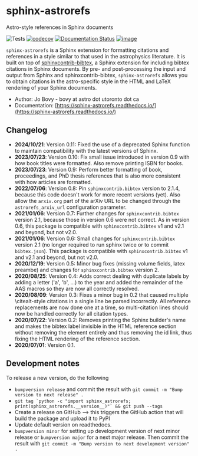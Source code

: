 # sphinx-astrorefs
Astro-style references in Sphinx documents

![Tests](https://github.com/jobovy/sphinx-astrorefs/workflows/Tests/badge.svg)
[![codecov](https://codecov.io/gh/jobovy/sphinx-astrorefs/branch/main/graph/badge.svg)](https://codecov.io/gh/jobovy/sphinx-astrorefs)
[![Documentation Status](https://readthedocs.org/projects/sphinx-astrorefs/badge/?version=latest)](https://sphinx-astrorefs.readthedocs.io/en/latest/?badge=latest)
[![image](http://img.shields.io/pypi/v/sphinx-astrorefs.svg)](https://pypi.python.org/pypi/sphinx-astrorefs/)


``sphinx-astrorefs`` is a Sphinx extension for formatting citations and references in a style similar to that used in the astrophysics literature. It is built on top of [sphinxcontrib-bibtex](https://github.com/mcmtroffaes/sphinxcontrib-bibtex), a Sphinx extension for including bibtex citations in Sphinx documents. By pre- and post-processing the input and output from Sphinx and sphinxcontrib-bibtex, ``sphinx-astrorefs`` allows you to obtain citations in the astro-specific style in the HTML and LaTeX rendering of your Sphinx documents.

* Author: Jo Bovy - bovy at astro dot utoronto dot ca
* Documentation: [https://sphinx-astrorefs.readthedocs.io/](https://sphinx-astrorefs.readthedocs.io/)

## Changelog

* **2024/10/21**: Version 0.11: Fixed the use of a deprecated Sphinx function to maintain compatibility with the latest versions of Sphinx.
* **2023/07/23**: Version 0.10: Fix small issue introduced in version 0.9 with how book titles were formatted. Also remove printing ISBN for books.
* **2023/07/23**: Version 0.9: Perform better formatting of book, proceedings, and PhD thesis references that is also more consistent with how articles are formatted.
* **2022/07/06**: Version 0.8: Pin ``sphinxcontrib.bibtex`` version to 2.1.4, because this code doesn't work for more recent versions (yet). Also allow the ``arxiv.org`` part of the arXiv URL to be changed through the ``astrorefs_arxiv_url`` configuration parameter.
* **2021/01/06**: Version 0.7: Further changes for ``sphinxcontrib.bibtex`` version 2.1, because those in version 0.6 were not correct. As in version 0.6, this package is compatible with ``sphinxcontrib.bibtex`` v1 and v2.1 and beyond, but not v2.0.
* **2021/01/06**: Version 0.6: Small changes for ``sphinxcontrib.bibtex`` version 2.1 (no longer required to run sphinx twice or to commit ``bibtex.json``). This package is compatible with ``sphinxcontrib.bibtex`` v1 and v2.1 and beyond, but not v2.0.
* **2020/12/19**: Version 0.5: Minor bug fixes (missing volume fields, latex preambe) and changes for ``sphinxcontrib.bibtex`` version 2.
* **2020/08/25**: Version 0.4: Adds correct dealing with duplicate labels by adding a letter ('a', 'b', ...) to the year and added the remainder of the AAS macros so they are now all correctly resolved.
* **2020/08/09**: Version 0.3: Fixes a minor bug in 0.2 that caused multiple \citealt-style citations in a single line be parsed incorrectly. All reference replacements are now done one at a time, so multi-citation lines should now be handled correctly for all citation types.
* **2020/07/22**: Version 0.2: Removes printing the Sphinx builder's name and makes the bibtex label invisible in the HTML reference section without removing the element entirely and thus removing the id link, thus fixing the HTML rendering of the reference section.
* **2020/07/01**: Version 0.1.

## Development notes

To release a new version, do the following

* ``bumpversion release`` and commit the result with ``git commit -m "Bump version to next release" .``
* ``git tag `python -c "import sphinx_astrorefs; print(sphinx_astrorefs.__version__)"` && git push --tags``
* Create a release on GitHub --> this triggers the GitHub action that will build the package and upload it to PyPI
* Update default version on readthedocs.
* ``bumpversion minor`` for setting up development version of next minor release or ``bumpversion major`` for a next major release. Then commit the result with ``git commit -m "Bump version to next development version" .``
